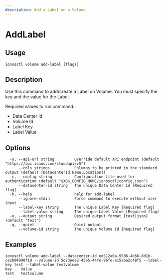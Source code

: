 ```yaml
---
description: Add a Label on a Volume
---
```


# AddLabel

## Usage

```text
ionosctl volume add-label [flags]
```

## Description

Use this command to add/create a Label on Volume. You must specify the key and the value for the Label.

Required values to run command:

* Data Center Id
* Volume Id
* Label Key
* Label Value

## Options

```text
  -u, --api-url string         Override default API endpoint (default "https://api.ionos.com/cloudapi/v5")
      --cols strings           Columns to be printed in the standard output (default [DatacenterId,Name,Location])
  -c, --config string          Configuration file used for authentication (default "$XDG_CONFIG_HOME/ionosctl/config.json")
      --datacenter-id string   The unique Data Center Id [Required flag]
  -h, --help                   help for add-label
      --ignore-stdin           Force command to execute without user input
      --label-key string       The unique Label Key [Required flag]
      --label-value string     The unique Label Value [Required flag]
  -o, --output string          Desired output format [text|json] (default "text")
  -q, --quiet                  Quiet output
      --volume-id string       The unique Volume Id [Required flag]
```

## Examples

```text
ionosctl volume add-label --datacenter-id ed612a0a-9506-4b56-8d1b-ce2b04090f19 --volume-id 5d23eee2-45e5-44fe-96fe-e15aba2c48f5 --label-key test --label-value testvolume
Key    Value
test   testvolume
```

